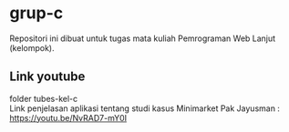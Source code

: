 # grup-c
Repositori ini dibuat untuk tugas mata kuliah Pemrograman Web Lanjut (kelompok).

## Link youtube
folder tubes-kel-c <br>
Link penjelasan aplikasi tentang studi kasus Minimarket Pak Jayusman : https://youtu.be/NvRAD7-mY0I
